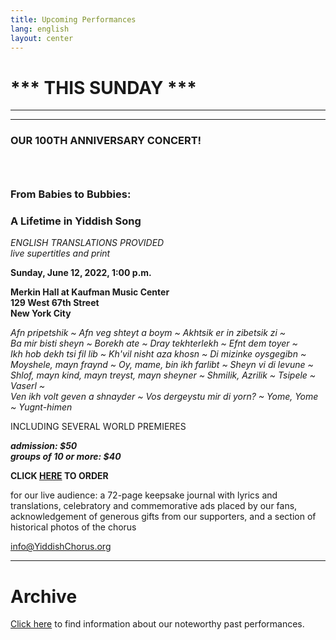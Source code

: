 ```yaml
---
title: Upcoming Performances
lang: english
layout: center
---
```


# *** THIS SUNDAY ***

_____

*********

### OUR 100TH ANNIVERSARY CONCERT!
### &nbsp;
### From Babies to Bubbies:
### A Lifetime in Yiddish Song

*ENGLISH TRANSLATIONS PROVIDED*  
*live supertitles and print*

**Sunday, June 12, 2022, 1:00 p.m.**

**Merkin Hall at Kaufman Music Center  
129 West 67th Street  
New York City**

*Afn pripetshik ~ Afn veg shteyt a boym ~ Akhtsik er in zibetsik zi ~  
Ba mir bisti sheyn ~ Borekh ate ~  Dray tekhterlekh ~ Efnt dem toyer ~  
Ikh hob dekh tsi fil lib ~  Kh'vil nisht aza khosn ~  Di mizinke oysgegibn ~  
Moyshele, mayn fraynd ~ Oy, mame, bin ikh farlibt ~ Sheyn vi di levune ~  
Shlof, mayn kind, mayn treyst, mayn sheyner ~ Shmilik, Azrilik ~ Tsipele ~ Vaserl ~  
Ven ikh volt geven a shnayder ~ Vos dergeystu mir di yorn? ~ Yome, Yome ~ Yugnt-himen*  

INCLUDING SEVERAL WORLD PREMIERES    

**_admission: $50_**  
**_groups of 10 or more: $40_**  

**CLICK [HERE](https://www.kaufmanmusiccenter.org/mch/event/yiddish-philharmonic-chorus-from-babies-to-bubbies/) TO ORDER**    

for our live audience:  a 72-page keepsake journal with lyrics and translations, celebratory and commemorative ads placed by our fans, acknowledgement of generous gifts from our supporters, and a section of historical photos of the chorus  

[info@YiddishChorus.org](mailto:info@yiddishchorus.org)

_____

# Archive

[Click here](concerts_archive.html) to find information about our noteworthy past performances.
